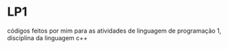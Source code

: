 # LP1

códigos feitos por mim para as atividades de linguagem de programação 1, disciplina da linguagem c++


